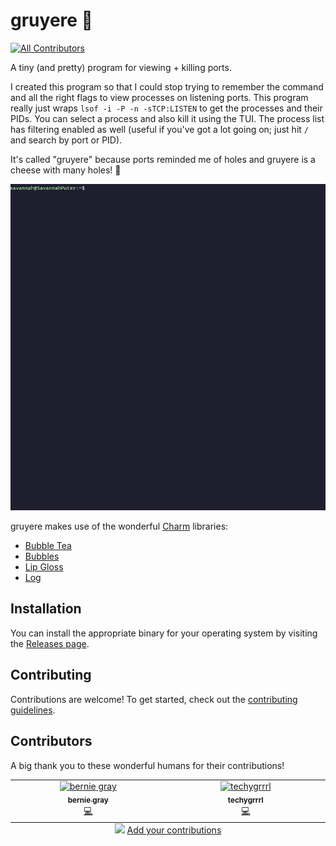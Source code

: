 # gruyere 🧀
[![All Contributors](https://img.shields.io/github/all-contributors/savannahostrowski/gruyere?color=bd93f9&style=flat-square)](#contributors)

A tiny (and pretty) program for viewing + killing ports. 

I created this program so that I could stop trying to remember the command and all the right flags to view processes on listening ports. This program really just wraps `lsof -i -P -n -sTCP:LISTEN` to get the processes and their PIDs. You can select a process and also kill it using the TUI. The process list has filtering enabled as well (useful if you've got a lot going on; just hit `/` and search by port or PID).

It's called "gruyere" because ports reminded me of holes and gruyere is a cheese with many holes! 🧀

![](gruyere.gif)

gruyere makes use of the wonderful [Charm](https://github.com/charmbracelet) libraries:
- [Bubble Tea](https://github.com/charmbracelet/bubbletea)
- [Bubbles](https://github.com/charmbracelet/bubbles)
- [Lip Gloss](https://github.com/charmbracelet/lipgloss)
- [Log](https://github.com/charmbracelet/log)

## Installation
You can install the appropriate binary for your operating system by visiting the [Releases page](https://github.com/savannahostrowski/gruyere/releases).

## Contributing
Contributions are welcome! To get started, check out the [contributing guidelines](CONTRIBUTING.md).

## Contributors
A big thank you to these wonderful humans for their contributions!

<!-- ALL-CONTRIBUTORS-LIST:START - Do not remove or modify this section -->
<!-- prettier-ignore-start -->
<!-- markdownlint-disable -->
<table>
  <tbody>
    <tr>
      <td align="center" valign="top" width="14.28%"><a href="https://github.com/bfgray3"><img src="https://avatars.githubusercontent.com/u/20310144?v=4?s=100" width="100px;" alt="bernie gray"/><br /><sub><b>bernie gray</b></sub></a><br /><a href="https://github.com/savannahostrowski/gruyere/commits?author=bfgray3" title="Code">💻</a></td>
      <td align="center" valign="top" width="14.28%"><a href="https://github.com/techygrrrl"><img src="https://avatars.githubusercontent.com/u/88961088?v=4?s=100" width="100px;" alt="techygrrrl"/><br /><sub><b>techygrrrl</b></sub></a><br /><a href="https://github.com/savannahostrowski/gruyere/commits?author=techygrrrl" title="Code">💻</a></td>
    </tr>
  </tbody>
  <tfoot>
    <tr>
      <td align="center" size="13px" colspan="7">
        <img src="https://raw.githubusercontent.com/all-contributors/all-contributors-cli/1b8533af435da9854653492b1327a23a4dbd0a10/assets/logo-small.svg">
          <a href="https://all-contributors.js.org/docs/en/bot/usage">Add your contributions</a>
        </img>
      </td>
    </tr>
  </tfoot>
</table>

<!-- markdownlint-restore -->
<!-- prettier-ignore-end -->

<!-- ALL-CONTRIBUTORS-LIST:END -->
